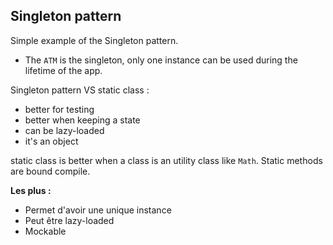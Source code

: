 ## Singleton pattern

Simple example of the Singleton pattern.
- The `ATM` is the singleton, only one instance can be used during the lifetime of the app.

Singleton pattern VS static class :
- better for testing
- better when keeping a state
- can be lazy-loaded
- it's an object

static class is better when a class is an utility class like `Math`.
Static methods are bound compile.

**Les plus :**
- Permet d'avoir une unique instance
- Peut être lazy-loaded
- Mockable